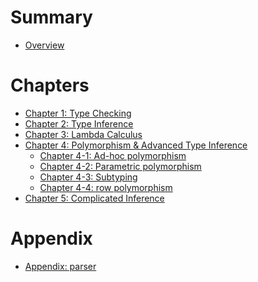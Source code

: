 # Summary

- [Overview](./overview.md)

# Chapters

- [Chapter 1: Type Checking](./chapter_1.md)
- [Chapter 2: Type Inference](./chapter_2.md)
- [Chapter 3: Lambda Calculus](./chapter_3.md)
- [Chapter 4: Polymorphism & Advanced Type Inference](./chapter_4.md)
  - [Chapter 4-1: Ad-hoc polymorphism](./ch4/ad-hoc-poly.md)
  - [Chapter 4-2: Parametric polymorphism](./ch4/parametric-poly.md)
  - [Chapter 4-3: Subtyping](./ch4/subtyping.md)
  - [Chapter 4-4: row polymorphism](ch4/row-poly.md)
- [Chapter 5: Complicated Inference](./chapter_5.md)

[comment]: <> (- dependent type)

[comment]: <> ( - Curry-Howard correspondence)

[comment]: <> ( - lambda cube)

[comment]: <> (- substructural type)

[comment]: <> (- refinement type)

# Appendix

- [Appendix: parser](./appendix_parser.md)
